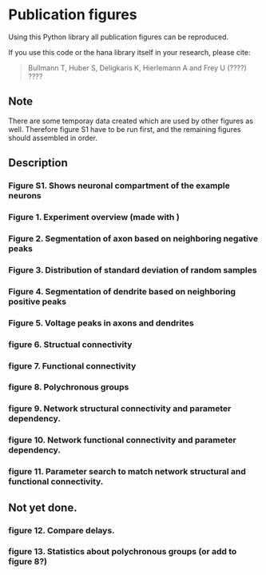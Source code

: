# Publication figures

Using this Python library all publication figures can be reproduced.

If you use this code or the hana library itself in your research, please cite:

> Bullmann T, Huber S, Deligkaris K, Hierlemann A and Frey U (????) ????


## Note

There are some temporay data created which are used by other figures as well.
Therefore figure S1 have to be run first, and the remaining figures should assembled in order.

## Description

### Figure S1. Shows neuronal compartment of the example neurons 

### Figure 1. Experiment overview (made with )

### Figure 2. Segmentation of axon based on neighboring negative peaks
 
### Figure 3. Distribution of standard deviation of random samples

### Figure 4. Segmentation of dendrite based on neighboring positive peaks

### Figure 5. Voltage peaks in axons and dendrites

### figure 6. Structual connectivity

### figure 7. Functional connectivity

### figure 8. Polychronous groups

### figure 9. Network structural connectivity and parameter dependency.

### figure 10. Network functional connectivity and parameter dependency.

### figure 11. Parameter search to match network structural and functional connectivity.


## Not yet done.

### figure 12. Compare delays.

### figure 13. Statistics about polychronous groups (or add to figure 8?)




